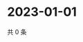 # 2023-01-01

共 0 条

<!-- BEGIN WEIBO -->
<!-- 最后更新时间 Sun Jan 01 2023 03:10:10 GMT+0800 (China Standard Time) -->

<!-- END WEIBO -->
